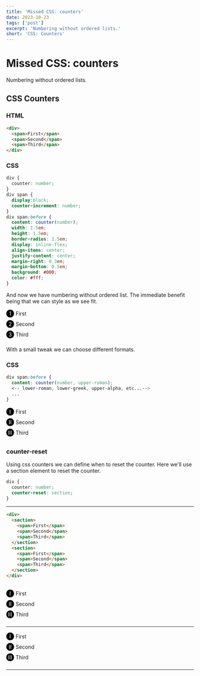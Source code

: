 ```yaml
---
title: 'Missed CSS: counters'
date: 2023-10-23
tags: ['post']
excerpt: 'Numbering without ordered lists.'
short: 'CSS: Counters'
---
```


<hgroup>
	<h1>Missed CSS: counters</h1>
	<p>Numbering without ordered lists.</p>
</hgroup>

## CSS Counters

### HTML

```html
<div>
  <span>First</span>
  <span>Second</span>
  <span>Third</span>
</div>
```
### CSS

```css
div {
  counter: number;
}
div span {
  display:block;
  counter-increment: number;
}
div span:before {
  content: counter(number);
  width: 1.5em;
  height: 1.5em;
  border-radius: 1.5em;
  display: inline-flex;
  align-items: center;
  justify-content: center;
  margin-right: 0.3em;
  margin-bottom: 0.5em;
  background: #000;
  color: #fff;
}
```

<style>
	div.a {
		counter: number;
	}

	div.a span {
		display:block;
		counter-increment: number;
	}

	div.a span:before {
		content: counter(number);
		width: 1.5em;
		height: 1.5em;
		border-radius: 1.5em;
		display: inline-flex;
		align-items: center;
		justify-content: center;
		margin-right: 0.3em;
		margin-bottom: 0.5em;
		background: #000;
		color: #fff;
	}
</style>

And now we have numbering without ordered list.  The immediate benefit being that we can style as we see fit.

<div class="text-black a">
  <span>First</span>
  <span>Second</span>
  <span>Third</span>
</div>

With a small tweak we can choose different formats.

### CSS

```css
div span:before {
  content: counter(number, upper-roman);
  <-- lower-roman, lower-greek, upper-alpha, etc...-->
  ...
}
```

<style>
	div.b {
		counter: numberB;
	}

	div.b span {
		display:block;
		counter-increment: numberB;
	}

	div.b span:before {
		content: counter(numberB, upper-roman);
		width: 1.5em;
		height: 1.5em;
		border-radius: 1.5em;
		display: inline-flex;
		align-items: center;
		justify-content: center;
		margin-right: 0.3em;
		margin-bottom: 0.5em;
		background: #000;
		color: #fff;
	}
</style>

<div class="text-black b mt-4">
  <span>First</span>
  <span>Second</span>
  <span>Third</span>
</div>

### counter-reset

Using css counters we can define when to reset the counter.  Here we'll use a section element to reset the counter.

```css
div {
  counter: number;
  counter-reset: section;
}
```

---

```html
<div>
  <section>
    <span>First</span>
    <span>Second</span>
    <span>Third</span>
  </section>
  <section>
    <span>First</span>
    <span>Second</span>
    <span>Third</span>
  </section>
</div>
```

<style>
	div.c {
		counter: numberC;
		counter-reset: section;
	}

	div.c section {
		border-bottom: 1px solid #222;
		padding: 15px 0;
	}

	div.c span {
		display:block;
		counter-increment: numberC;
	}

	div.c span:before {
		content: counter(numberC, upper-roman);
		width: 1.5em;
		height: 1.5em;
		border-radius: 1.5em;
		display: inline-flex;
		align-items: center;
		justify-content: center;
		margin-right: 0.3em;
		margin-bottom: 0.5em;
		background: #000;
		color: #fff;

	}
</style>

<div class="text-black c mt-4">
	<section>
		<span>First</span>
		<span>Second</span>
		<span>Third</span>
	</section>
	<section>
		<span>First</span>
		<span>Second</span>
		<span>Third</span>
	</section>
</div>
